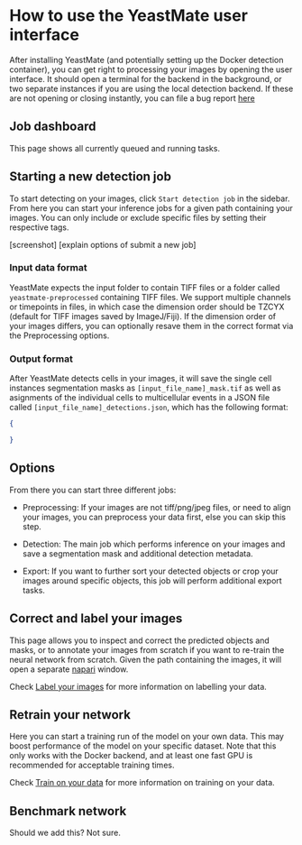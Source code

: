 # How to use the YeastMate user interface

After installing YeastMate (and potentially setting up the Docker detection container), you can get right to processing your images by opening the user interface. It should open a terminal for the backend in the background, or two separate instances if you are using the local detection backend. If these are not opening or closing instantly, you can file a bug report [here](https://github.com/CALM-LMU/YeastMate/issues)

## Job dashboard

This page shows all currently queued and running tasks.

## Starting a new detection job

To start detecting on your images, click ```Start detection job``` in the sidebar.
From here you can start your inference jobs for a given path containing your images. You can only include or exclude specific files by setting their respective tags.

[screenshot]
[explain options of submit a new job]



### Input data format

YeastMate expects the input folder to contain TIFF files or a folder called ```yeastmate-preprocessed``` containing TIFF files. We support multiple channels or timepoints in files, in which case the dimension order should be TZCYX (default for TIFF images saved by ImageJ/Fiji). If the dimension order of your images differs, you can optionally resave them in the correct format via the Preprocessing options.

### Output format

After YeastMate detects cells in your images, it will save the single cell instances segmentation masks as ```[input_file_name]_mask.tif``` as well as asignments of the individual cells to multicellular events in a JSON file called ```[input_file_name]_detections.json```, which has the following format:

```json
{

}
```


## Options

From there you can start three different jobs: 

* Preprocessing: If your images are not tiff/png/jpeg files, or need to align your images, you can preprocess your data first, else you can skip this step.

* Detection: The main job which performs inference on your images and save a segmentation mask and additional detection metadata.

* Export: If you want to further sort your detected objects or crop your images around specific objects, this job will perform additional export tasks.

## Correct and label your images

This page allows you to inspect and correct the predicted objects and masks, or to annotate your images from scratch if you want to re-train the neural network from scratch. Given the path containing the images, it will open a separate [napari](https://napari.org) window.

Check [Label your images](./label.md) for more information on labelling your data.

## Retrain your network

Here you can start a training run of the model on your own data. This may boost performance of the model on your specific dataset. Note that this only works with the Docker backend, and at least one fast GPU is recommended for acceptable training times.

Check [Train on your data](./train.md) for more information on training on your data.

## Benchmark network

Should we add this? Not sure.